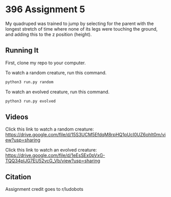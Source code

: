 # 396 Assignment 5

My quadruped was trained to jump by selecting for the parent with the longest stretch of time where none of its legs were touching the ground, and adding this to the z position (height).

## Running It

First, clone my repo to your computer.

To watch a random creature, run this command.

```bash
python3 run.py random
```

To watch an evolved creature, run this command.

```bash
python3 run.py evolved
```

## Videos

Click this link to watch a random creature: <https://drive.google.com/file/d/15S3UCM5EfdqM8rpHQ1pUcI0UZ6ohlt0m/view?usp=sharing>

Click this link to watch an evolved creature:
<https://drive.google.com/file/d/1eEsSEx0pVxG-TQQ34plJG7EU52vcG_Vb/view?usp=sharing>


## Citation

Assignment credit goes to r/ludobots
